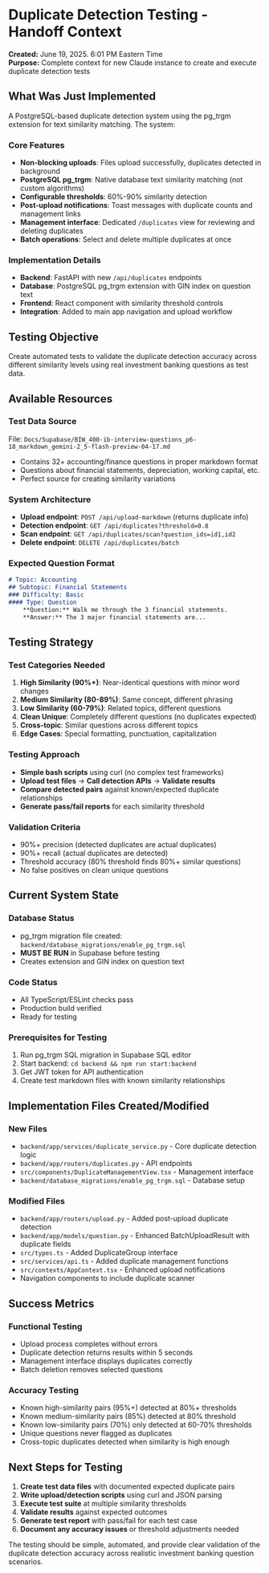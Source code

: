 # Duplicate Detection Testing - Handoff Context

**Created:** June 19, 2025. 6:01 PM Eastern Time  
**Purpose:** Complete context for new Claude instance to create and execute duplicate detection tests

## What Was Just Implemented

A PostgreSQL-based duplicate detection system using the pg_trgm extension for text similarity matching. The system:

### Core Features
- **Non-blocking uploads**: Files upload successfully, duplicates detected in background
- **PostgreSQL pg_trgm**: Native database text similarity matching (not custom algorithms)
- **Configurable thresholds**: 60%-90% similarity detection 
- **Post-upload notifications**: Toast messages with duplicate counts and management links
- **Management interface**: Dedicated `/duplicates` view for reviewing and deleting duplicates
- **Batch operations**: Select and delete multiple duplicates at once

### Implementation Details
- **Backend**: FastAPI with new `/api/duplicates` endpoints
- **Database**: PostgreSQL pg_trgm extension with GIN index on question text
- **Frontend**: React component with similarity threshold controls
- **Integration**: Added to main app navigation and upload workflow

## Testing Objective

Create automated tests to validate the duplicate detection accuracy across different similarity levels using real investment banking questions as test data.

## Available Resources

### Test Data Source
File: `Docs/Supabase/BIW_400-ib-interview-questions_p6-18_markdown_gemini-2_5-flash-preview-04-17.md`
- Contains 32+ accounting/finance questions in proper markdown format
- Questions about financial statements, depreciation, working capital, etc.
- Perfect source for creating similarity variations

### System Architecture
- **Upload endpoint**: `POST /api/upload-markdown` (returns duplicate info)
- **Detection endpoint**: `GET /api/duplicates?threshold=0.8`
- **Scan endpoint**: `GET /api/duplicates/scan?question_ids=id1,id2`
- **Delete endpoint**: `DELETE /api/duplicates/batch`

### Expected Question Format
```markdown
# Topic: Accounting
## Subtopic: Financial Statements
### Difficulty: Basic
#### Type: Question
    **Question:** Walk me through the 3 financial statements.
    **Answer:** The 3 major financial statements are...
```

## Testing Strategy

### Test Categories Needed
1. **High Similarity (90%+)**: Near-identical questions with minor word changes
2. **Medium Similarity (80-89%)**: Same concept, different phrasing  
3. **Low Similarity (60-79%)**: Related topics, different questions
4. **Clean Unique**: Completely different questions (no duplicates expected)
5. **Cross-topic**: Similar questions across different topics
6. **Edge Cases**: Special formatting, punctuation, capitalization

### Testing Approach
- **Simple bash scripts** using curl (no complex test frameworks)
- **Upload test files** → **Call detection APIs** → **Validate results**
- **Compare detected pairs** against known/expected duplicate relationships
- **Generate pass/fail reports** for each similarity threshold

### Validation Criteria
- 90%+ precision (detected duplicates are actual duplicates)
- 90%+ recall (actual duplicates are detected)
- Threshold accuracy (80% threshold finds 80%+ similar questions)
- No false positives on clean unique questions

## Current System State

### Database Status
- pg_trgm migration file created: `backend/database_migrations/enable_pg_trgm.sql`
- **MUST BE RUN** in Supabase before testing
- Creates extension and GIN index on question text

### Code Status  
- All TypeScript/ESLint checks pass
- Production build verified
- Ready for testing

### Prerequisites for Testing
1. Run pg_trgm SQL migration in Supabase SQL editor
2. Start backend: `cd backend && npm run start:backend`  
3. Get JWT token for API authentication
4. Create test markdown files with known similarity relationships

## Implementation Files Created/Modified

### New Files
- `backend/app/services/duplicate_service.py` - Core duplicate detection logic
- `backend/app/routers/duplicates.py` - API endpoints  
- `src/components/DuplicateManagementView.tsx` - Management interface
- `backend/database_migrations/enable_pg_trgm.sql` - Database setup

### Modified Files
- `backend/app/routers/upload.py` - Added post-upload duplicate detection
- `backend/app/models/question.py` - Enhanced BatchUploadResult with duplicate fields
- `src/types.ts` - Added DuplicateGroup interface
- `src/services/api.ts` - Added duplicate management functions
- `src/contexts/AppContext.tsx` - Enhanced upload notifications
- Navigation components to include duplicate scanner

## Success Metrics

### Functional Testing
- Upload process completes without errors
- Duplicate detection returns results within 5 seconds
- Management interface displays duplicates correctly
- Batch deletion removes selected questions

### Accuracy Testing  
- Known high-similarity pairs (95%+) detected at 80%+ thresholds
- Known medium-similarity pairs (85%) detected at 80% threshold
- Known low-similarity pairs (70%) only detected at 60-70% thresholds
- Unique questions never flagged as duplicates
- Cross-topic duplicates detected when similarity is high enough

## Next Steps for Testing

1. **Create test data files** with documented expected duplicate pairs
2. **Write upload/detection scripts** using curl and JSON parsing
3. **Execute test suite** at multiple similarity thresholds
4. **Validate results** against expected outcomes
5. **Generate test report** with pass/fail for each test case
6. **Document any accuracy issues** or threshold adjustments needed

The testing should be simple, automated, and provide clear validation of the duplicate detection accuracy across realistic investment banking question scenarios.